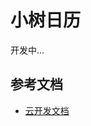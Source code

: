 # 小树日历

开发中...

## 参考文档

- [云开发文档](https://developers.weixin.qq.com/miniprogram/dev/wxcloud/basis/getting-started.html)

